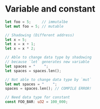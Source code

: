 # Variable and constant

```rust
let foo = 5;     // immutalbe
let mut foo = 5; // mutable
```

```rust
// Shadowing (Different address)
let x = 5;
let x = x + 1;
let x = x * 2;
```

```rust
// Able to change data type by shadowing
// because `let` generates new variable
let spaces = "    ";
let spaces = spaces.len();
```

```rust
// Not able to change data type by `mut`
let mut spaces = "    ";
spaces = spaces.len(); // COMPILE ERROR!
```

```rust
// Need data type for constant
const FOO_BAR: u32 = 100_000;
```
